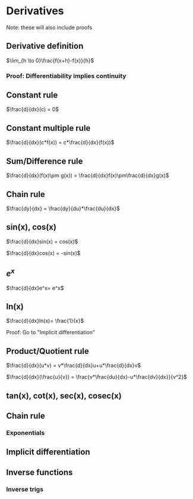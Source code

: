 # Derivatives
Note: these will also include proofs
## Derivative definition
$\lim_{h \to 0}\frac{f(x+h)-f(x)}{h}$
### Proof: Differentiability implies continuity
## Constant rule
$\frac{d}{dx}(c) = 0$
## Constant multiple rule
$\frac{d}{dx}(c*f(x)) = c*\frac{d}{dx}(f(x))$
## Sum/Difference rule
$\frac{d}{dx}(f(x)\pm g(x)) = \frac{d}{dx}f(x)\pm\frac{d}{dx}g(x)$
## Chain rule
$\frac{dy}{dx} = \frac{dy}{du}*\frac{du}{dx}$
## sin(x), cos(x)
$\frac{d}{dx}sin(x) = cos(x)$

$\frac{d}{dx}cos(x) = -sin(x)$
## $e^x$
$\frac{d}{dx}e^x= e^x$
## ln(x)
$\frac{d}{dx}ln(x)= \frac{1}{x}$

Proof: Go to "Implicit differentiation"
## Product/Quotient rule
$\frac{d}{dx}(u*v) = v*\frac{d}{dx}u+u*\frac{d}{dx}v$

$\frac{d}{dx}(\frac{u}{v}) = \frac{v*\frac{du}{dx}-u*\frac{dv}{dx}}{v^2}$
## tan(x), cot(x), sec(x), cosec(x)

## Chain rule
### Exponentials
## Implicit differentiation
## Inverse functions
### Inverse trigs



